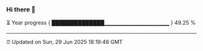 ### Hi there 👋

⏳ Year progress { ██████████████▁▁▁▁▁▁▁▁▁▁▁▁▁▁▁▁ } 49.25 %

---

⏰ Updated on Sun, 29 Jun 2025 18:19:48 GMT
